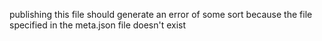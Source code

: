 publishing this file should generate an error of some sort because the file specified in the meta.json file doesn't exist